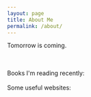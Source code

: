 ```yaml
---
layout: page
title: About Me
permalink: /about/
---
```


Tomorrow is coming. 


<br>
<br>
Books I'm reading recently:   
<br>
<br>
Some useful websites:   
<br>
<br>

